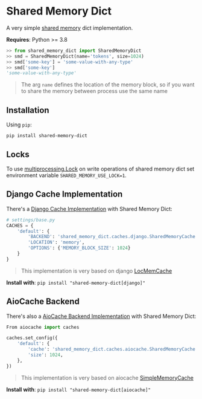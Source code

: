 # Shared Memory Dict
A very simple [shared memory](https://docs.python.org/3/library/multiprocessing.shared_memory.html) dict implementation.

**Requires**: Python >= 3.8

```python
>> from shared_memory_dict import SharedMemoryDict
>> smd = SharedMemoryDict(name='tokens', size=1024)
>> smd['some-key'] = 'some-value-with-any-type'
>> smd['some-key']
'some-value-with-any-type'
```

> The arg `name` defines the location of the memory block, so if you want to share the memory between process use the same name

## Installation
Using `pip`:
```shell
pip install shared-memory-dict
```

## Locks
To use [multiprocessing.Lock](https://docs.python.org/3.8/library/multiprocessing.html#multiprocessing.Lock) on write operations of shared memory dict set environment variable `SHARED_MEMORY_USE_LOCK=1`.

## Django Cache Implementation
There's a [Django Cache Implementation](https://docs.djangoproject.com/en/3.0/topics/cache/) with Shared Memory Dict:

```python
# settings/base.py
CACHES = {
    'default': {
        'BACKEND': 'shared_memory_dict.caches.django.SharedMemoryCache',
        'LOCATION': 'memory',
        'OPTIONS': {'MEMORY_BLOCK_SIZE': 1024}
    }
}
```

> This implementation is very based on django [LocMemCache](https://docs.djangoproject.com/en/3.0/topics/cache/#local-memory-caching)

**Install with**: `pip install "shared-memory-dict[django]"`


## AioCache Backend
There's also a [AioCache Backend Implementation](https://aiocache.readthedocs.io/en/latest/caches.html) with Shared Memory Dict:

```python
From aiocache import caches

caches.set_config({
    'default': {
        'cache': 'shared_memory_dict.caches.aiocache.SharedMemoryCache',
        'size': 1024,
    },
})
```

> This implementation is very based on aiocache [SimpleMemoryCache](https://aiocache.readthedocs.io/en/latest/caches.html#simplememorycache)

**Install with**: `pip install "shared-memory-dict[aiocache]"`
